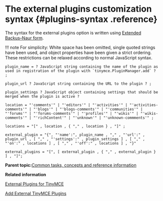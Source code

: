 # The external plugins customization syntax {#plugins-syntax .reference}

The syntax for the external plugins option is written using [Extended Backus–Naur form](https://en.wikipedia.org/wiki/Extended_Backus%E2%80%93Naur_form).

!!! note
    For simplicity: White space has been omitted, single quoted strings have been used, and object properties have been given a strict ordering. These restrictions can be relaxed according to normal JavaScript syntax.

```
plugin_name = ? JavaScript string containing the name of the plugin as used in registration of the plugin with `tinymce.PluginManager.add` ? ;

plugin_url ? JavaScript string containing the URL to the plugin ? ;

plugin_settings ? JavaScript object containing settings that should be merged when the plugin is active ?

location = "'comments'" | "'editors'" | "'activities'" | "'activities-comments'" | "'blogs'" | "'blogs-comments'" | "'communities'" | "'forums'" | "'forums-comments'" | "'profiles'" | "'wikis'" | "'wikis-comments'" | "'richContent'" | "'unknown'" | "'unknown-commments'" ;

locations = "[" , location , { "," , location } , "]" ;

external_plugin = "{", "'name':", plugin_name , "," , "'url':" , plugin_url , [ "," , "'settings':" , plugin_settings ] , [ "," , "'on':" , locations ] , [ "," , "'off':" , locations ] , "}"

external_plugins = "[", [ external_plugin , { "," , external_plugin } ] , "]";
```

**Parent topic:**[Common tasks, concepts and reference information](../../install/tiny_editors/r_appendix.md)

**Related information**  


[External Plugins for TinyMCE](../../install/tiny_editors/c_external-plugins.md)

[Add External TinyMCE Plugins](../../install/tiny_editors/t_configure_13-add-external-tinymce-plugins.md)

